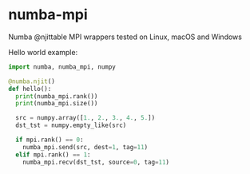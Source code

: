 # numba-mpi
Numba @njittable MPI wrappers tested on Linux, macOS and Windows

Hello world example:
```python
import numba, numba_mpi, numpy

@numba.njit()
def hello():
  print(numba_mpi.rank())
  print(numba_mpi.size())

  src = numpy.array([1., 2., 3., 4., 5.])
  dst_tst = numpy.empty_like(src)

  if mpi.rank() == 0:
    numba_mpi.send(src, dest=1, tag=11)
  elif mpi.rank() == 1:
    numba_mpi.recv(dst_tst, source=0, tag=11)
```

